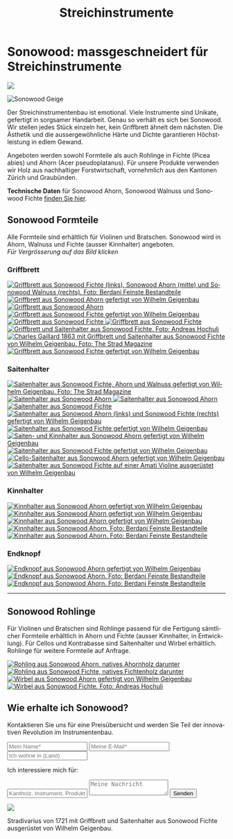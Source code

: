 ﻿---
lang: de
title: 'Streichinstrumente'
order: 1
---

<div class="full-width-kenburns">
<div class="wrap-bg-image">

# Sonowood: massgeschneidert für Streichinstrumente

![](/assets/images/arrow-d-white.svg)

</div>
<img srcset="/assets/images/strings/sonowood_fingerboard_spruce_gaillard.JPG"
     src="/assets/images/strings/sonowood_fingerboard_spruce_gaillard.JPG" alt="Sonowood Geige">
</div>

<div class="full-width-grey">
<div class="wrap -cols2">

Der Streichinstrumentenbau ist emotional. Viele Instrumente sind Unikate, gefertigt in sorgsamer Handarbeit. Genau so verhält es sich bei Sonowood. Wir stellen jedes Stück einzeln her, kein Griffbrett ähnelt dem nächsten. Die Ästhetik und die aussergewöhnliche Härte und Dichte garantieren Höchstleistung in edlem Gewand.

Angeboten werden sowohl Formteile als auch Rohlinge in Fichte (Picea abies) und Ahorn (Acer pseudoplatanus). Für unsere Produkte verwenden wir Holz aus nachhaltiger Forstwirtschaft, vornehmlich aus den Kantonen Zürich und Graubünden.

**Technische Daten** für Sonowood Ahorn, Sonowood Walnuss und Sonowood Fichte <a href="/de/sonowood/#technicaldata">finden Sie hier</a>.

</div>
</div>

<div class="full-width">
<div class="wrap">

## Sonowood Formteile

Alle Formteile sind erhältlich für Violinen und Bratschen. Sonowood wird in Ahorn, Walnuss und Fichte (ausser Kinnhalter) angeboten. <br/>
*Für Vergrösserung auf das Bild klicken*

### Griffbrett

<div class="picturegallery">
  <a href="/assets/images/strings/sonowood_fingerboard_overview.JPG">
    <img src="/assets/images/strings/sonowood_fingerboard_overview.JPG" alt="Griffbrett aus Sonowood Fichte (links), Sonowood Ahorn (mitte) und Sonowood Walnuss (rechts). Foto: Berdani Feinste Bestandteile">
  </a>  
  <a href="/assets/images/strings/sonowood_fingerboard_maple1.jpg">
    <img src="/assets/images/strings/sonowood_fingerboard_maple1_thumb.jpg" alt="Griffbrett aus Sonowood Ahorn gefertigt von Wilhelm Geigenbau">
  </a>
  <a href="/assets/images/strings/sonowood_fingerboard_maple2.jpg">
    <img src="/assets/images/strings/sonowood_fingerboard_maple2_thumb.jpg" alt="Griffbrett aus Sonowood Ahorn">
  </a>
  <a href="/assets/images/strings/sonowood_fingerboard_spruce1.jpg">
    <img src="/assets/images/strings/sonowood_fingerboard_spruce1_thumb.jpg" alt="Griffbrett aus Sonowood Fichte gefertigt von Wilhelm Geigenbau">
  </a>
  <a href="/assets/images/strings/sonowood_fingerboard_spruce4.jpg">
    <img src="/assets/images/strings/sonowood_fingerboard_spruce4_thumb.jpg" alt="Griffbrett aus Sonowood Fichte">
  </a>
  <a href="/assets/images/strings/sonowood_fingerboard_spruce3.jpg">
    <img src="/assets/images/strings/sonowood_fingerboard_spruce3_thumb.jpg" alt="Griffbrett aus Sonowood Fichte">
  </a>
  <a href="/assets/images/strings/sonowood_fingerboard_spruce_hochuli.jpg">
    <img src="/assets/images/strings/sonowood_fingerboard_spruce_andreas_hochuli.jpg" alt="Griffbrett und Saitenhalter aus Sonowood Fichte. Foto: Andreas Hochuli">
  </a>
  <a href="/assets/images/strings/sonowood_fingerboard_spruce_gaillard.JPG">
    <img src="/assets/images/strings/sonowood_fingerboard_spruce_gaillard.JPG" alt="Charles Gaillard 1863 mit Griffbrett und Saitenhalter aus Sonowood Fichte von Wilhelm Geigenbau. Foto: The Strad Magazine">
  </a>
  <a href="/assets/images/strings/sonowood_fingerboard_spruce_wilhelm.jpg">
    <img src="/assets/images/strings/sonowood_fingerboard_spruce_wilhelm.jpg" alt="Griffbrett aus Sonowood Fichte gefertigt von Wilhelm Geigenbau">
  </a>
</div>

### Saitenhalter

<div class="picturegallery">
  <a href="/assets/images/strings/sonowood_tailpiece_wilhelm.JPG">
    <img src="/assets/images/strings/sonowood_tailpiece_wilhelm.JPG" alt="Saitenhalter aus Sonowood Fichte, Ahorn und Walnuss gefertigt von Wilhelm Geigenbau. Foto: The Strad Magazine">
  </a>  
  <a href="/assets/images/strings/sonowood_tailpiece_maple2.jpg">
    <img src="/assets/images/strings/sonowood_tailpiece_maple2_thumb.jpg" alt="Saitenhalter aus Sonowood Ahorn">
  </a>
  <a href="/assets/images/strings/sonowood_tailpiece_maple4.jpg">
    <img src="/assets/images/strings/sonowood_tailpiece_maple4_thumb.jpg" alt="Saitenhalter aus Sonowood Ahorn">
  </a>
  <a href="/assets/images/strings/sonowood_tailpiece_spruce2.jpg">
    <img src="/assets/images/strings/sonowood_tailpiece_spruce2_thumb.jpg" alt="Saitenhalter aus Sonowood Fichte">
  </a>   
  <a href="/assets/images/strings/sonowood_tailpiece.jpg">
    <img src="/assets/images/strings/sonowood_tailpiece.jpg" alt="Saitenhalter aus Sonowood Ahorn (links) und Sonowood Fichte (rechts) gefertigt von Wilhelm Geigenbau">
  </a>   
  <a href="/assets/images/strings/sonowood_tailpiece_spruce_auslage.JPG">
    <img src="/assets/images/strings/sonowood_tailpiece_spruce_auslage.JPG" alt="Saitenhalter aus Sonowood Fichte gefertigt von Wilhelm Geigenbau">
  </a>  
  <a href="/assets/images/strings/sonowood_tailpiece_maple1.jpg">
    <img src="/assets/images/strings/sonowood_tailpiece_maple1_thumb.jpg" alt="Saiten- und Kinnhalter aus Sonowood Ahorn gefertigt von Wilhelm Geigenbau">
  </a>
  <a href="/assets/images/strings/sonowood_tailpiece_spruce1.jpg">
    <img src="/assets/images/strings/sonowood_tailpiece_spruce1_thumb.jpg" alt="Saitenhalter aus Sonowood Fichte gefertigt von Wilhelm Geigenbau">
  </a>
  <a href="/assets/images/strings/sonowood_tailpiece_maple_cello.JPG">
    <img src="/assets/images/strings/sonowood_tailpiece_maple_cello.JPG" alt="Cello-Saitenhalter aus Sonowood Ahorn gefertigt von Wilhelm Geigenbau">
  </a>   
  <a href="/assets/images/strings/sonowood_tailpiece_spruce_amati.jpg">
    <img src="/assets/images/strings/sonowood_tailpiece_spruce_amati.jpg" alt="Saitenhalter aus Sonowood Fichte auf einer Amati Violine ausgerüstet von Wilhelm Geigenbau">
  </a>
</div>

### Kinnhalter

<div class="picturegallery">
  <a href="/assets/images/strings/sonowood_chinrest_maple1.jpg">
    <img src="/assets/images/strings/sonowood_chinrest_maple1_thumb.jpg" alt="Kinnhalter aus Sonowood Ahorn gefertigt von Wilhelm Geigenbau">
  </a>
  <a href="/assets/images/strings/sonowood_chinrest_maple2.jpg">
    <img src="/assets/images/strings/sonowood_chinrest_maple2_thumb.jpg" alt="Kinnhalter aus Sonowood Ahorn gefertigt von Wilhelm Geigenbau">
  </a>
  <a href="/assets/images/strings/sonowood_chinrest_maple3.jpg">
    <img src="/assets/images/strings/sonowood_chinrest_maple3_thumb.jpg" alt="Kinnhalter aus Sonowood Ahorn gefertigt von Wilhelm Geigenbau">
  </a>
  <a href="/assets/images/strings/sonowood_chinrest_maple4.jpg">
    <img src="/assets/images/strings/sonowood_chinrest_maple4.jpg" alt="Kinnhalter aus Sonowood Ahorn. Foto: Berdani Feinste Bestandteile">
  </a>
  <a href="/assets/images/strings/sonowood_chinrest_maple5.jpg">
    <img src="/assets/images/strings/sonowood_chinrest_maple5.jpg" alt="Kinnhalter aus Sonowood Ahorn. Foto: Berdani Feinste Bestandteile">
  </a>
</div>

### Endknopf

<div class="picturegallery">
  <a href="/assets/images/strings/sonowood_endbutton_maple1.jpg">
    <img src="/assets/images/strings/sonowood_endbutton_maple1_thumb.jpg" alt="Endknopf aus Sonowood Ahorn gefertigt von Wilhelm Geigenbau">
  </a>
  <a href="/assets/images/strings/sonowood_endbutton_maple2.jpg">
    <img src="/assets/images/strings/sonowood_endbutton_maple2.jpg" alt="Endknopf aus Sonowood Ahorn. Foto: Berdani Feinste Bestandteile">
  </a>
  <a href="/assets/images/strings/sonowood_endbutton_maple3.jpg">
    <img src="/assets/images/strings/sonowood_endbutton_maple3.jpg" alt="Endknopf aus Sonowood Ahorn. Foto: Berdani Feinste Bestandteile">
  </a>
</div>

---

## Sonowood Rohlinge
Für Violinen und Bratschen sind Rohlinge passend für die Fertigung sämtlicher Formteile erhältlich in Ahorn und Fichte (ausser Kinnhalter, in Entwicklung). Für Cellos und Kontrabasse sind Saitenhalter und Wirbel erhältlich. Rohlinge für weitere Formteile auf Anfrage.

<div class="picturegallery">
  <a href="/assets/images/strings/sonowood_timber_ahorn.jpg">
    <img src="/assets/images/strings/sonowood_timber_ahorn_thumb.jpg" alt="Rohling aus Sonowood Ahorn, natives Ahornholz darunter">
  </a>
  <a href="/assets/images/strings/sonowood_timber_spruce.jpg">
    <img src="/assets/images/strings/sonowood_timber_spruce_thumb.jpg" alt="Rohling aus Sonowood Fichte, natives Fichtenholz darunter">
  </a>
  <a href="/assets/images/strings/sonowood_pegs_maple1.jpg">
    <img src="/assets/images/strings/sonowood_pegs_maple1_thumb.jpg" alt="Wirbel aus Sonowood Ahorn gefertigt von Wilhelm Geigenbau">
  </a>
  <a href="/assets/images/strings/sonowood_pegs_spruce1.jpg">
    <img src="/assets/images/strings/sonowood_pegs_spruce1_thumb.jpg" alt="Wirbel aus Sonowood Fichte. Foto: Andreas Hochuli">
  </a>  
</div>

</div>
</div>

<div class="full-width-grey">
<div class="wrap">

## Wie erhalte ich Sonowood?

Kontaktieren Sie uns für eine Preisübersicht und werden Sie Teil der innovativen Revolution im Instrumentenbau.

<script type="text/javascript">var submitted=false;</script>
<iframe name="hidden_iframe" id="hidden_iframe" style="display:none;" onload="if(submitted)  {window.location='';}"></iframe>

<form class="form" action="https://docs.google.com/forms/d/e/1FAIpQLScmllSAdsWOnOCcoBK-MsPOgC_icTCNbm0XAqzfv1LYG1xaHw/formResponse" target="hidden_iframe" onsubmit="return confirm('Thank you for your interest! We will get in touch as soon as possible')">
    <input type="text" name="entry.1998489538" class="input-line" placeholder="Mein Name*" required minlength="2">
    <input type="email" name="entry.913371209" class="input-line" placeholder="Meine E-Mail*" required minlength="3">
    <input type="text" name="entry.14292811" class="input-line" placeholder="Ich wohne in (Land)" required minlength="2">
    <p>Ich interessiere mich für:</p>
    <input type="text" name="entry.812095084" class="input-line" placeholder="Kantholz, Instrument, Produkt,...*" required minlength="5">
    <textarea name="entry.1789398419" class="input-field" placeholder="Meine Nachricht"></textarea>
    <input type="hidden" name="entry.298481630" value="DE">
    <button type="submit" class="form-submit">Senden</button>
</form>

</div>
</div>

<div class="full-width">
<div class="wrap">

<img srcset="/assets/images/News_4_Stradivarius_Stradivari_Geige_Griffbrett_Violin_Fingerboard_Tropical_Wood_Tropenholz_Ersatz_Replacement_Alternative_Sonowood_Swiss_Ebony_Ebony_Ebenholz.jpeg"
     src="/assets/images/News_4_Stradivarius_Stradivari_Geige_Griffbrett_Violin_Fingerboard_Tropical_Wood_Tropenholz_Ersatz_Replacement_Alternative_Sonowood_Swiss_Ebony_Ebony_Ebenholz.jpeg">
<figcaption>Stradivarius von 1721 mit Griffbrett und Saitenhalter aus Sonowood Fichte ausgerüstet von Wilhelm Geigenbau.</figcaption>

</div>
</div>
